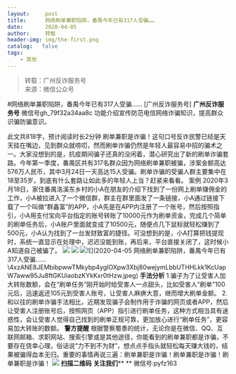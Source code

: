 ```yaml
---
layout:     post
title:      网络刷单兼职陷阱，番禺今年已有317人受骗……
date:       2020-04-05
author:     转载
header-img: img/the-first.png
catalog:   false
tags:
    - 其他
---
```


<blockquote><p>转载：广州反诈服务号<br>
来源：微信公众号</p></blockquote>

#网络刷单兼职陷阱，番禺今年已有317人受骗……
[广州反诈服务号]
**广州反诈服务号**
微信号gh_79f32a34aa8c
功能介绍宣传防范电信网络诈骗知识，提高群众识骗防骗意识。

此文共818字，预计阅读时长2分钟
刷单兼职是诈骗！这句口号反诈民警已经是天天挂在嘴边，见到群众就唠叨，然而刷单诈骗仍然是年轻人最容易中招的骗术之一。大家没想到的是，抗疫期间骗子还真的没闲着，潜心研究出了新的刷单诈骗套路。今年第一季度，番禺区共有317名群众因为网络刷单兼职被骗，涉案金额高达576万人民币，其中3月24日一天高达15人受骗。刷单诈骗的受骗人群主要集中在18至35岁，到底有什么套路让如此多的年轻人上当？赶紧来看看。
案例
2020年3月18日，家住番禺洛溪东乡村的小A在朋友的介绍下找到了一份网上刷单赚佣金的工作，小A被拉进入了一个微信群，群主在群里面发了一条链接，小A通过链接下载了一个叫做“群鑫富”的APP，小A先是在APP内注册了一个账号，然后按照指引，小A用支付宝向平台指定的账号转账了10000元作为刷单资金，完成几个简单的刷单任务后，小A账户里面就变成了10500元，随便点几下鼠标就轻松赚到了500元，小A认为找到了一台发财致富的捷径。可没想到的是，小A打算把钱提现时，系统一直显示在处理中，迟迟没能到账，再后来，平台直接关闭了，这时候小A知道自己被骗了。
![]({{site.baseurl}}/postimg/4xzANE8JEMbibpwwTMkybp4ygIOXpw3Xb3hvnoalOL6IGntv5tgbH2Jia9UwAmEAVHZ6YwNPI5MZtShAX3o4MjbQ.jpeg)
![]({{site.baseurl}}/postimg/4xzANE8JEMbibpwwTMkybp4ygIOXpw3XbKzrtzcXHaRF6rlsuCP0mWtibGkAkHE4PBeqdSJum01LEKu3MYSJd00Q.jpeg)
![]({{site.baseurl}}/postimg/4xzANE8JEMbibpwwTMkybp4ygIOXpw3XbKpAHsQFpvH2f4SEwtVmWKxbVvrMcQozmYIYhNicsjnhQPSxsHWZlGQA.jpeg)![](2020-04-05
网络刷单兼职陷阱，番禺今年已有317人受骗……\\4xzANE8JEMbibpwwTMkybp4ygIOXpw3Xbj80wejymLbbUTHHLkk1KcUapW7aww95Ju8ftGKUiaobzKYkKxr0tHzw.jpeg)
**手法分析**
1.骗子为了让受害人加大转账数额，会在“刷单任务”刚开始时给受害人一点甜头，比如受害人“刷单”100元后，迅速返还105元到受害人账号，让受害人麻痹大意，继而增大刷单金额。
2.和以往的刷单诈骗手法相比，近期发现骗子会制作用于诈骗的网页或者APP，然后让受害人注册账号后，按照网页（APP）指引进行刷单任务，这种方式相当具有迷惑性，会让受害人觉得自己找到的刷单正规可靠，更加放心进行“刷单任务”，更容易加大转账的数额。
**警方提醒**
根据警察蜀黍的统计，无论你是在微信、QQ、互联网邮箱、求职网站、搜索引擎或是其他途径，你能看到的刷单兼职都是诈骗，不要存在侥幸心理，俗话说“力不到不为财”，想点点手指头就轻松每天赚大钱的，结果被骗得血本无归。重要的事情再说三遍：刷单兼职是诈骗！刷单兼职是诈骗！刷单兼职是诈骗！
![]({{site.baseurl}}/postimg/4xzANE8JEMYof9OWXicZ8uOytUicjxE3kVXcXTicOvg4K3ANMe3oJ4ibribByBDjwgsSml3Kr3GDxhT0KK0Zoz4tFFQ.jpeg)
**扫描二维码**
**关注我们****
**
微信号:pyfz163
